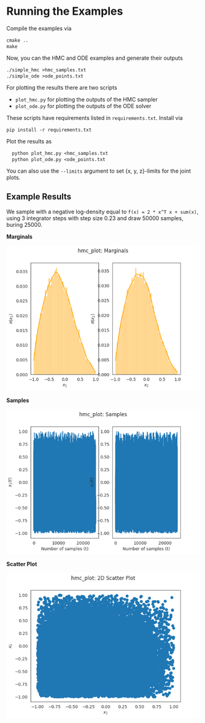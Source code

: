 # Running the Examples

Compile the examples via
```
cmake ..
make
```

Now, you can the HMC and ODE examples and generate their outputs
```
./simple_hmc >hmc_samples.txt
./simple_ode >ode_points.txt
```

For plotting the results there are two scripts
 * `plot_hmc.py` for plotting the outputs of the HMC sampler
 * `plot_ode.py` for plotting the outputs of the ODE solver

These scripts have requirements listed in `requirements.txt`. Install via
```
pip install -r requirements.txt
```

Plot the results as
```
  python plot_hmc.py <hmc_samples.txt
  python plot_ode.py <ode_points.txt
```

You can also use the `--limits` argument to set {x, y, z}-limits for the joint plots.

## Example Results

We sample with a negative log-density equal to  `f(x) = 2 * x^T x + sum(x)`, using 3 integrator steps
with step size 0.23 and draw 50000 samples, buring 25000.

**Marginals**

![Distributions](hmc_plot_marginals.png)

**Samples**

![Samples](hmc_plot_samples.png)

**Scatter Plot**

![Scatter](hmc_plot_scatter.png)
